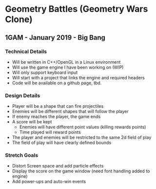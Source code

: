 # Geometry Battles (Geometry Wars Clone)

## 1GAM - January 2019 - Big Bang

### Technical Details     
* Will be written in C++/OpenGL in a Linux environment
* Will use the game engine I have been working on (WIP)
* Will only support keyboard input
* Will start with a project that links the engine and required headers
* Code will be available on a github page, tbd.

### Design Details 
* Player will be a shape that can fire projectiles
* Enemies will be different shapes that will follow the player
* If enemy reaches the player, the game ends
* A score will be kept 
    - Enemies will have different point values (killing rewards points)
    - Time played will reward points
* The player and enemies will be restricted to the same 2d field of play
* The field of play will have clearly defined bounds

### Stretch Goals
* Distort Screen space and add particle effects
* Display the score on the game window (need font handling added to engine)
* Add power-ups and auto-win events

